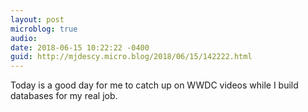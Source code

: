 ```yaml
---
layout: post
microblog: true
audio: 
date: 2018-06-15 10:22:22 -0400
guid: http://mjdescy.micro.blog/2018/06/15/142222.html
---
```

Today is a good day for me to catch up on WWDC videos while I build databases for my real job.
